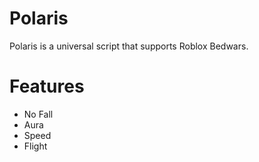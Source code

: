 # Polaris
Polaris is a universal script that supports Roblox Bedwars.

# Features
- No Fall
- Aura
- Speed
- Flight